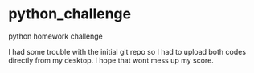 # python_challenge
python homework challenge 

I had some trouble with the initial git repo so I had to upload both codes directly from my desktop. I hope that wont mess up my score. 
